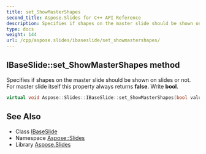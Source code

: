 ```yaml
---
title: set_ShowMasterShapes
second_title: Aspose.Slides for C++ API Reference
description: Specifies if shapes on the master slide should be shown on slides or not. For master slide itself this property always returns false. Write bool.
type: docs
weight: 144
url: /cpp/aspose.slides/ibaseslide/set_showmastershapes/
---
```

## IBaseSlide::set_ShowMasterShapes method


Specifies if shapes on the master slide should be shown on slides or not. For master slide itself this property always returns **false**. Write **bool**.

```cpp
virtual void Aspose::Slides::IBaseSlide::set_ShowMasterShapes(bool value)=0
```


## See Also

* Class [IBaseSlide](../)
* Namespace [Aspose::Slides](../../)
* Library [Aspose.Slides](../../../)
